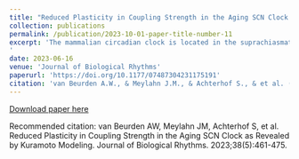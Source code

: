 ```yaml
---
title: "Reduced Plasticity in Coupling Strength in the Aging SCN Clock as Revealed by Kuramoto Modeling"
collection: publications
permalink: /publication/2023-10-01-paper-title-number-11
excerpt: 'The mammalian circadian clock is located in the suprachiasmatic nucleus (SCN) and consists of a network of coupled neurons, which are entrained to the environmental light-dark cycle. The phase coherence of the neurons is plastic and driven by the duration of daylight. With aging, the capacity to behaviorally adapt to seasonal changes in photoperiod reduces. The mechanisms underlying photoperiodic adaptation are largely unknown, but are important to unravel for the development of novel interventions to improve the quality of life of the elderly. We analyzed the phase coherence of single-cell PERIOD2::LUCIFERASE (PER2::LUC) expression rhythms in the SCN of young and old mice entrained to either long or short photoperiod. The phase coherence was used as input to a 2-community noisy Kuramoto model to estimate the coupling strength between and within neuronal subpopulations. The model revealed a correlation between coupling strength and photoperiod-induced changes in the phase relationship among neurons, suggesting a functional link. We found that the SCN of young mice adapts in coupling strength over a large range, with weak coupling in long photoperiod (LP) and strong coupling in short photoperiod (SP). In aged mice, we also found weak coupling in LP, but a reduced capacity to reach strong coupling in SP. The inability to respond with an increase in coupling strength suggests that manipulation of photoperiod is not a suitable strategy to enhance clock function with aging. We conclude that the inability of aged mice to reach strong coupling contributes to deficits in behavioral adaptation to seasonal changes in photoperiod.
'
date: 2023-06-16
venue: 'Journal of Biological Rhythms'
paperurl: 'https://doi.org/10.1177/07487304231175191'
citation: 'van Beurden A.W., & Meylahn J.M., & Achterhof S., & et al. (2023). &quot;Reduced Plasticity in Coupling Strength in the Aging SCN Clock as Revealed by Kuramoto Modeling&quot; <i>Journal of Biological Rhythms </i>. 38(5):461-475.'
---
```


[Download paper here](https://doi.org/10.1177/07487304231175191)

Recommended citation: van Beurden AW, Meylahn JM, Achterhof S, et al. Reduced Plasticity in Coupling Strength in the Aging SCN Clock as Revealed by Kuramoto Modeling. Journal of Biological Rhythms. 2023;38(5):461-475. 


